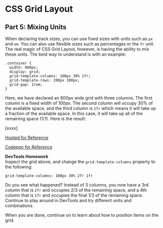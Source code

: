 # CSS Grid Layout
## Part 5: Mixing Units

When declaring track sizes, you can use fixed sizes with units such as `px` and `em`. You can also use flexible sizes such as percentages or the `fr` unit. The real magic of CSS Grid Layout, however, is having the ability to mix these units. The best way to understand is with an example:

```
.container {
  width: 800px;
  display: grid;
  grid-template-columns: 100px 30% 1fr;
  grid-template-rows: 200px 100px;
  grid-gap: 1rem;
}
```

Here, we have declared an 800px wide grid with three columns. The first column is a fixed width of 100px. The second column will occupy 30% of the available space, and the third column is `1fr` which means it will take up a fraction of the available space. In this case, it will take up all of the remaining space (1/1). Here is the result:

[xxxx]

[Hosted for Reference](https://slightlyoffbeat.github.io/firefox-css-grid/05-mixing-units/)

[Codepen for Reference](https://codepen.io/drummerdb/pen/PKgXpW)

**DevTools Homework**  
Inspect the grid above, and change the `grid-template-columns` property to the following: 

```
grid-template-columns: 100px 30% 2fr 1fr
```

Do you see what happened? Instead of 3 columns, you now have a 3rd column that is `2fr` and occupies 2/3 of the remaining space, and a 4th column that is `1fr` and occupies the final 1/3 of the remaining space. Continue to play around in DevTools and try different units and combinations.

When you are done, continue on to learn about how to position items on the grid.
